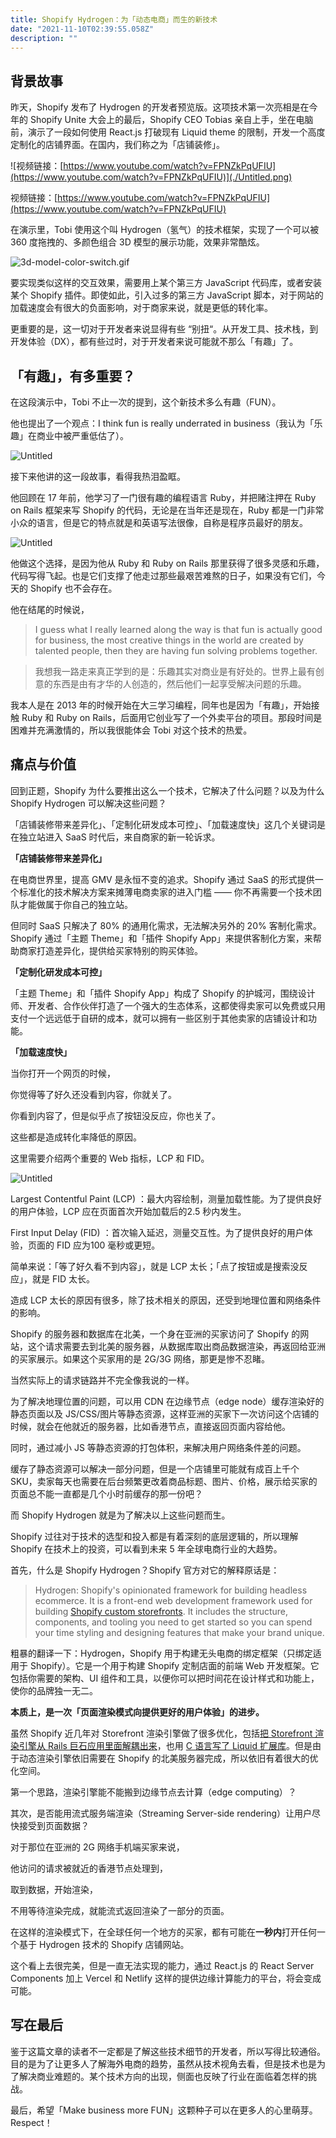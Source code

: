 ```yaml
---
title: Shopify Hydrogen：为「动态电商」而生的新技术
date: "2021-11-10T02:39:55.058Z"
description: ""
---
```


## 背景故事

昨天，Shopify 发布了 Hydrogen 的开发者预览版。这项技术第一次亮相是在今年的 Shopify Unite 大会上的最后，Shopify CEO Tobias 亲自上手，坐在电脑前，演示了一段如何使用 React.js 打破现有 Liquid theme 的限制，开发一个高度定制化的店铺界面。在国内，我们称之为「店铺装修」。

![视频链接：[https://www.youtube.com/watch?v=FPNZkPqUFIU](https://www.youtube.com/watch?v=FPNZkPqUFIU)](./Untitled.png)

视频链接：[https://www.youtube.com/watch?v=FPNZkPqUFIU](https://www.youtube.com/watch?v=FPNZkPqUFIU)

在演示里，Tobi 使用这个叫 Hydrogen（氢气）的技术框架，实现了一个可以被 360 度拖拽的、多颜色组合 3D 模型的展示功能，效果非常酷炫。

![3d-model-color-switch.gif](./3d-model-color-switch.gif)

要实现类似这样的交互效果，需要用上某个第三方 JavaScript 代码库，或者安装某个 Shopify 插件。即使如此，引入过多的第三方 JavaScript 脚本，对于网站的加载速度会有很大的负面影响，对于商家来说，就是更低的转化率。

更重要的是，这一切对于开发者来说显得有些 “别扭“。从开发工具、技术栈，到开发体验（DX），都有些过时，对于开发者来说可能就不那么「有趣」了。

## 「有趣」，有多重要？

在这段演示中，Tobi 不止一次的提到，这个新技术多么有趣（FUN）。

他也提出了一个观点：I think fun is really underrated in business（我认为「乐趣」在商业中被严重低估了）。

![Untitled](./Untitled%201.png)

接下来他讲的这一段故事，看得我热泪盈眶。

他回顾在 17 年前，他学习了一门很有趣的编程语言 Ruby，并把赌注押在 Ruby on Rails 框架来写 Shopify 的代码，无论是在当年还是现在，Ruby 都是一门非常小众的语言，但是它的特点就是和英语写法很像，自称是程序员最好的朋友。

![Untitled](./Untitled%202.png)

他做这个选择，是因为他从 Ruby 和 Ruby on Rails 那里获得了很多灵感和乐趣，代码写得飞起。也是它们支撑了他走过那些最艰苦难熬的日子，如果没有它们，今天的 Shopify 也不会存在。

他在结尾的时候说，

> I guess what I really learned along the way is that fun is actually good for business, the most creative things in the world are created by talented people, then they are having fun solving problems together.
> 

> 我想我一路走来真正学到的是：乐趣其实对商业是有好处的。世界上最有创意的东西是由有才华的人创造的，然后他们一起享受解决问题的乐趣。
> 

我本人是在 2013 年的时候开始在大三学习编程，同年也是因为「有趣」，开始接触 Ruby 和 Ruby on Rails，后面用它创业写了一个外卖平台的项目。那段时间是困难并充满激情的，所以我很能体会 Tobi 对这个技术的热爱。

## 痛点与价值

回到正题，Shopify 为什么要推出这么一个技术，它解决了什么问题？以及为什么 Shopify Hydrogen 可以解决这些问题？

「店铺装修带来差异化」、「定制化研发成本可控」、「加载速度快」这几个关键词是在独立站进入 SaaS 时代后，来自商家的新一轮诉求。

**「店铺装修带来差异化」**

在电商世界里，提高 GMV 是永恒不变的追求。Shopify 通过 SaaS 的形式提供一个标准化的技术解决方案来摊薄电商卖家的进入门槛 —— 你不再需要一个技术团队才能做属于你自己的独立站。

但同时 SaaS 只解决了 80% 的通用化需求，无法解决另外的 20% 客制化需求。Shopify 通过「主题 Theme」和「插件 Shopify App」来提供客制化方案，来帮助商家打造差异化，提供给买家特别的购买体验。

**「定制化研发成本可控」**

「主题 Theme」和「插件 Shopify App」构成了 Shopify 的护城河，围绕设计师、开发者、合作伙伴打造了一个强大的生态体系，这都使得卖家可以免费或只用支付一个远远低于自研的成本，就可以拥有一些区别于其他卖家的店铺设计和功能。

**「加载速度快」**

当你打开一个网页的时候，

你觉得等了好久还没看到内容，你就关了。

你看到内容了，但是似乎点了按钮没反应，你也关了。

这些都是造成转化率降低的原因。

这里需要介绍两个重要的 Web 指标，LCP 和 FID。

![Untitled](./Untitled%203.png)

Largest Contentful Paint (LCP) ：最大内容绘制，测量加载性能。为了提供良好的用户体验，LCP 应在页面首次开始加载后的2.5 秒内发生。

First Input Delay (FID) ：首次输入延迟，测量交互性。为了提供良好的用户体验，页面的 FID 应为100 毫秒或更短。

简单来说：「等了好久看不到内容」，就是 LCP 太长；「点了按钮或是搜索没反应」，就是 FID 太长。

造成 LCP 太长的原因有很多，除了技术相关的原因，还受到地理位置和网络条件的影响。

Shopify 的服务器和数据库在北美，一个身在亚洲的买家访问了 Shopify 的网站，这个请求需要去到北美的服务器，从数据库取出商品数据渲染，再返回给亚洲的买家展示。如果这个买家用的是 2G/3G 网络，那更是惨不忍睹。

当然实际上的请求链路并不完全像我说的一样。

为了解决地理位置的问题，可以用 CDN 在边缘节点（edge node）缓存渲染好的静态页面以及 JS/CSS/图片等静态资源，这样亚洲的买家下一次访问这个店铺的时候，就会在他就近的服务器，比如香港节点，直接返回页面内容给他。

同时，通过减小 JS 等静态资源的打包体积，来解决用户网络条件差的问题。

缓存了静态资源可以解决一部分问题，但是一个店铺里可能就有成百上千个 SKU，卖家每天也需要在后台频繁更改着商品标题、图片、价格，展示给买家的页面总不能一直都是几个小时前缓存的那一份吧？

而 Shopify Hydrogen 就是为了解决以上这些问题而生。

Shopify 过往对于技术的选型和投入都是有着深刻的底层逻辑的，所以理解 Shopify 在技术上的投资，可以看到未来 5 年全球电商行业的大趋势。

首先，什么是 Shopify Hydrogen？Shopify 官方对它的解释原话是：

> Hydrogen: Shopify's opinionated framework for building headless ecommerce. It is a front-end web development framework used for building [Shopify custom storefronts](https://shopify.dev/custom-storefronts/getting-started). It includes the structure, components, and tooling you need to get started so you can spend your time styling and designing features that make your brand unique.
> 

粗暴的翻译一下：Hydrogen，Shopify 用于构建无头电商的绑定框架（只绑定适用于 Shopify）。它是一个用于构建 Shopify 定制店面的前端 Web 开发框架。它包括你需要的架构、UI 组件和工具，以便你可以把时间花在设计样式和功能上，使你的品牌独一无二。

**本质上，是一次「页面渲染模式向提供更好的用户体验」的进步。**

虽然 Shopify 近几年对 Storefront 渲染引擎做了很多优化，包括[把 Storefront 渲染引擎从 Rails 巨石应用里面解耦出来](https://shopify.engineering/how-shopify-reduced-storefront-response-times-rewrite)，也用 [C 语言写了 Liquid 扩展库](https://github.com/Shopify/liquid-c)。但是由于动态渲染引擎依旧需要在 Shopify 的北美服务器完成，所以依旧有着很大的优化空间。

第一个思路，渲染引擎能不能搬到边缘节点去计算（edge computing）？

其次，是否能用流式服务端渲染（Streaming Server-side rendering）让用户尽快接受到页面数据？

对于那位在亚洲的 2G 网络手机端买家来说，

他访问的请求被就近的香港节点处理到，

取到数据，开始渲染，

不用等待渲染完成，就能流式返回渲染了一部分的页面。

在这样的渲染模式下，在全球任何一个地方的买家，都有可能在**一秒内**打开任何一个基于 Hydrogen 技术的 Shopify 店铺网站。

这个看上去很完美，但是一直无法实现的能力，通过 React.js 的 React Server Components 加上 Vercel 和 Netlify 这样的提供边缘计算能力的平台，将会变成可能。

## 写在最后

鉴于这篇文章的读者不一定都是了解这些技术细节的开发者，所以写得比较通俗。目的是为了让更多人了解海外电商的趋势，虽然从技术视角去看，但是技术也是为了解决商业难题的。某个技术方向的出现，侧面也反映了行业在面临着怎样的挑战。

最后，希望「Make business more FUN」这颗种子可以在更多人的心里萌芽。Respect！